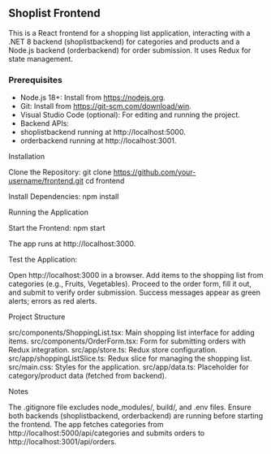 ## Shoplist Frontend
This is a React frontend for a shopping list application, interacting with a .NET 8 backend (shoplistbackend) for categories and products and a Node.js backend (orderbackend) for order submission. It uses Redux for state management.

### Prerequisites

- Node.js 18+: Install from https://nodejs.org.
- Git: Install from https://git-scm.com/download/win.
- Visual Studio Code (optional): For editing and running the project.
- Backend APIs:
 - shoplistbackend running at http://localhost:5000.
 - orderbackend running at http://localhost:3001.



Installation

Clone the Repository:
git clone https://github.com/your-username/frontend.git
cd frontend


Install Dependencies:
npm install



Running the Application

Start the Frontend:
npm start

The app runs at http://localhost:3000.

Test the Application:

Open http://localhost:3000 in a browser.
Add items to the shopping list from categories (e.g., Fruits, Vegetables).
Proceed to the order form, fill it out, and submit to verify order submission.
Success messages appear as green alerts; errors as red alerts.



Project Structure

src/components/ShoppingList.tsx: Main shopping list interface for adding items.
src/components/OrderForm.tsx: Form for submitting orders with Redux integration.
src/app/store.ts: Redux store configuration.
src/app/shoppingListSlice.ts: Redux slice for managing the shopping list.
src/main.css: Styles for the application.
src/app/data.ts: Placeholder for category/product data (fetched from backend).

Notes

The .gitignore file excludes node_modules/, build/, and .env files.
Ensure both backends (shoplistbackend, orderbackend) are running before starting the frontend.
The app fetches categories from http://localhost:5000/api/categories and submits orders to http://localhost:3001/api/orders.

